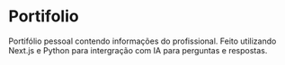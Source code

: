 # Portifolio
Portifólio pessoal contendo informações do profissional. Feito utilizando Next.js e Python para intergração com IA para perguntas e respostas.
